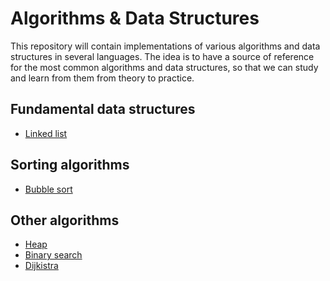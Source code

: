 # Algorithms & Data Structures

This repository will contain implementations of various algorithms and data structures in several languages.
The idea is to have a source of reference for the most common algorithms and data structures, so that we can study and learn from them from theory to practice.


## Fundamental data structures
- [Linked list](https://github.com/NelsonBN/algorithms-data-structures-linked-list)


## Sorting algorithms

- [Bubble sort](https://github.com/NelsonBN/algorithms-data-structures-bubble-sort)


## Other algorithms

- [Heap](https://github.com/NelsonBN/algorithms-data-structures-heap)
- [Binary search](https://github.com/NelsonBN/algorithms-data-structures-binary-search)
- [Dijkistra](https://github.com/NelsonBN/algorithms-data-structures-dijkistra)
